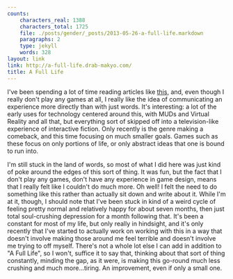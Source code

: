 ```yaml
---
counts:
    characters_real: 1388
    characters_total: 1725
    file: ./posts/gender/_posts/2013-05-26-a-full-life.markdown
    paragraphs: 2
    type: jekyll
    words: 328
layout: link
link: http://a-full-life.drab-makyo.com/
title: A Full Life
---
```


I've been spending a lot of time reading articles like [this](http://www.polygon.com/features/2013/5/24/4341042/the-queer-games-scene), and, even though I really don't play any games at all, I really like the idea of communicating an experience more directly than with just words.  It's interesting: a lot of the early uses for technology centered around this, with MUDs and Virtual Reality and all that, but everything sort of skipped off into a television-like experience of interactive fiction.  Only recently is the genre making a comeback, and this time focusing on much smaller goals.  Games such as these focus on only portions of life, or only abstract ideas that one is bound to run into.

I'm still stuck in the land of words, so most of what I did here was just kind of poke around the edges of this sort of thing.  It was fun, but the fact that I don't play any games, don't have any experience in game design, means that I really felt like I couldn't do much more.  Oh well!  I felt the need to do something like this rather than actually sit down and write about it.  While I'm at it, though, I should note that I've been stuck in kind of a weird cycle of feeling pretty normal and relatively happy for about seven months, then just total soul-crushing depression for a month following that.  It's been a constant for most of my life, but only really in hindsight, and it's only recently that I've started to actually work on working with this in a way that doesn't involve making those around me feel terrible and doesn't involve me trying to off myself.  There's not a whole lot else I can add in addition to "A Full Life", so I won't, suffice it to say that, thinking about that sort of thing constantly, minding the gap, as it were, is making this go-round much less crushing and much more...tiring.  An improvement, even if only a small one.
